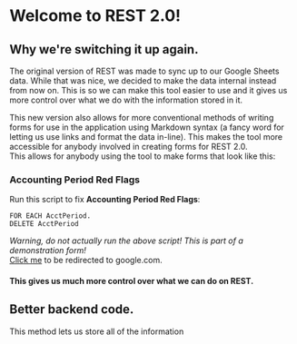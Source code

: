 # Welcome to REST 2.0!  
## Why we're switching it up again.  
The original version of REST was made to sync up to our Google Sheets data.
While that was nice, we decided to make the data internal instead from now on.
This is so we can make this tool easier to use and it gives us more control
over what we do with the information stored in it.  

This new version also allows for more conventional methods of writing forms
for use in the application using Markdown syntax (a fancy word for letting
us use links and format the data in-line). This makes the tool more accessible
for anybody involved in creating forms for REST 2.0.  
This allows for anybody using the tool to make forms that look like this:  

### Accounting Period Red Flags  
Run this script to fix **Accounting Period Red Flags**:
```progress
FOR EACH AcctPeriod.
DELETE AcctPeriod
```
*Warning, do not actually run the above script! This is part of a demonstration
form!*   
[Click me](https://google.com) to be redirected to google.com.   

#### This gives us much more control over what we can do on REST.   
## Better backend code.   
This method lets us store all of the information 